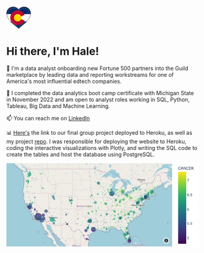 ![cf](cf.png)

# Hi there, I'm Hale! 

👔 I'm a data analyst onboarding new Fortune 500 partners into the Guild marketplace by leading data and reporting workstreams for one of America's most influential edtech companies.  

🎯 I completed the data analytics boot camp certificate with Michigan State in November 2022 and am open to analyst roles working in SQL, Python, Tableau, Big Data and Machine Learning.  

📫 You can reach me on [LinkedIn](https://www.linkedin.com/in/halesoyster/)

📊 [Here's](https://b-team-final.herokuapp.com/) the link to our final group project deployed to Heroku, as well as my project [repo](https://github.com/halesoysters/B_Team_Final_Project).  I was responsible for deploying the website to Heroku, coding the interactive visualizations with Plotly, and writing the SQL code to create the tables and host the database using PostgreSQL.  

![map](map.png)
